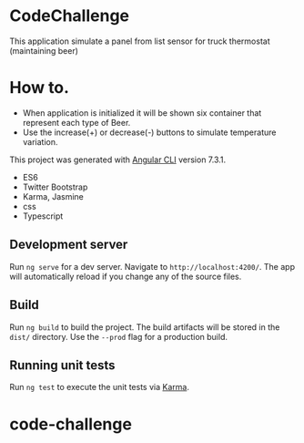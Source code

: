 # CodeChallenge


This application simulate a panel from list sensor for truck thermostat (maintaining beer)

# How to.

- When application is initialized it will be shown six container that represent each type of Beer.
- Use the increase(+) or decrease(-) buttons to simulate temperature variation.

This project was generated with [Angular CLI](https://github.com/angular/angular-cli) version 7.3.1.

* ES6
* Twitter Bootstrap
* Karma, Jasmine
* css
* Typescript

## Development server

Run `ng serve` for a dev server. Navigate to `http://localhost:4200/`. The app will automatically reload if you change any of the source files.

## Build

Run `ng build` to build the project. The build artifacts will be stored in the `dist/` directory. Use the `--prod` flag for a production build.

## Running unit tests

Run `ng test` to execute the unit tests via [Karma](https://karma-runner.github.io).

# code-challenge
